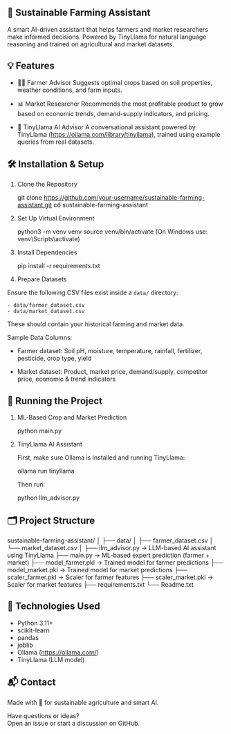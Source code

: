 🌱 Sustainable Farming Assistant
--------------------------------

A smart AI-driven assistant that helps farmers and market researchers make informed decisions. Powered by TinyLlama for natural language reasoning and trained on agricultural and market datasets.

💡 Features
-----------

- 👨‍🌾 Farmer Advisor
  Suggests optimal crops based on soil properties, weather conditions, and farm inputs.

- 📊 Market Researcher
  Recommends the most profitable product to grow based on economic trends, demand-supply indicators, and pricing.

- 🤖 TinyLlama AI Advisor
  A conversational assistant powered by TinyLlama (https://ollama.com/library/tinyllama), trained using example queries from real datasets.

🛠️ Installation & Setup
------------------------

1. Clone the Repository

    git clone https://github.com/your-username/sustainable-farming-assistant.git
    cd sustainable-farming-assistant

2. Set Up Virtual Environment

    python3 -m venv venv
    source venv/bin/activate  (On Windows use: venv\Scripts\activate)

3. Install Dependencies

    pip install -r requirements.txt

4. Prepare Datasets

Ensure the following CSV files exist inside a `data/` directory:

    - data/farmer_dataset.csv
    - data/market_dataset.csv

These should contain your historical farming and market data.

Sample Data Columns:

- Farmer dataset:
    Soil pH, moisture, temperature, rainfall, fertilizer, pesticide, crop type, yield

- Market dataset:
    Product, market price, demand/supply, competitor price, economic & trend indicators

🚀 Running the Project
----------------------

1. ML-Based Crop and Market Prediction

    python main.py

2. TinyLlama AI Assistant

    First, make sure Ollama is installed and running TinyLlama:

    ollama run tinyllama

    Then run:

    python llm_advisor.py

🗂️ Project Structure
---------------------

sustainable-farming-assistant/
│
├── data/
│   ├── farmer_dataset.csv
│   └── market_dataset.csv
│
├── llm_advisor.py          -> LLM-based AI assistant using TinyLlama
├── main.py                 -> ML-based expert prediction (farmer + market)
├── model_farmer.pkl        -> Trained model for farmer predictions
├── model_market.pkl        -> Trained model for market predictions
├── scaler_farmer.pkl       -> Scaler for farmer features
├── scaler_market.pkl       -> Scaler for market features
├── requirements.txt
└── Readme.txt

🤖 Technologies Used
---------------------

- Python 3.11+
- scikit-learn
- pandas
- joblib
- Ollama (https://ollama.com/)
- TinyLlama (LLM model)

📬 Contact
----------

Made with 💚 for sustainable agriculture and smart AI.

Have questions or ideas?  
Open an issue or start a discussion on GitHub.
